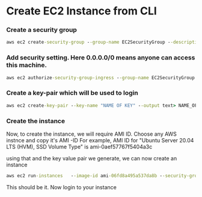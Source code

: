 # Create EC2 Instance from CLI

### Create a security group
```cmd
aws ec2 create-security-group --group-name EC2SecurityGroup --description "Security Group for EC2 instances to allow port 22"
```

### Add security setting. Here 0.0.0.0/0 means anyone can access this machine. 
```cmd
aws ec2 authorize-security-group-ingress --group-name EC2SecurityGroup --protocol tcp --port 22 --cidr 0.0.0.0/0
```

### Create a key-pair which will be used to login
```cmd
aws ec2 create-key-pair --key-name "NAME OF KEY" --output text> NAME_OF_KEY.pem
```

### Create the instance
Now, to create the instance, we will require AMI ID. Choose any AWS instnce and copy it's AMI -ID 
For example, AMI ID for "Ubuntu Server 20.04 LTS (HVM), SSD Volume Type" is ami-0aef57767f5404a3c

using that and the key value pair we generate, we can now create an instance

```cmd
aws ec2 run-instances   --image-id ami-06fd8a495a537da8b --security-groups EC2SecurityGroup --instance-type t2.micro --key-name NAME_OF_KEY  --block-device-mappings DeviceName=/dev/sdh,Ebs={VolumeSize=100} --count 1
```
This should be it. Now login to your instance 
